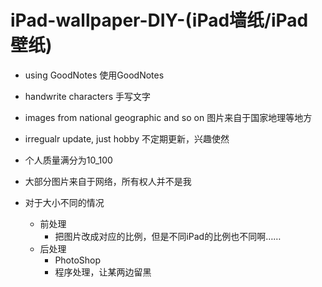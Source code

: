 # iPad-wallpaper-DIY-(iPad墙纸/iPad壁纸)
- using GoodNotes 使用GoodNotes
- handwrite characters 手写文字
- images from national geographic and so on 图片来自于国家地理等地方
- irregualr update, just hobby 不定期更新，兴趣使然



- 个人质量满分为10_100
- 大部分图片来自于网络，所有权人并不是我

- 对于大小不同的情况
  - 前处理
    - 把图片改成对应的比例，但是不同iPad的比例也不同啊……
  - 后处理
    - PhotoShop
    - 程序处理，让某两边留黑